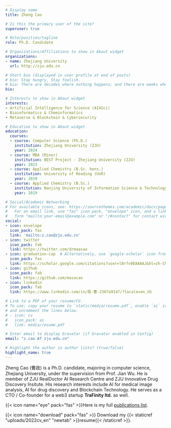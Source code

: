 ```yaml
---
# Display name
title: Zheng Cao

# Is this the primary user of the site?
superuser: true

# Role/position/tagline
role: Ph.D. Candidate

# Organizations/Affiliations to show in About widget
organizations:
- name: Zhejiang University
  url: http://zju.edu.cn

# Short bio (displayed in user profile at end of posts)
# bio: Stay hungry, Stay foolish.
# bio: There are decades where nothing happens; and there are weeks where decades happen.
bio: 

# Interests to show in About widget
interests:
- Artificial Intelligence for Science (AI4Sci)
- Bioinformatics & Cheminformatics
- Metaverse & Blockchain & Cybersecurity

# Education to show in About widget
education:
  courses:
  - course: Computer Science (Ph.D.)
    institution: Zhejiang University (ZJU)
    year: 2024
  - course: MBA (Minor)
    institution: BEST Project - Zhejiang University (ZJU)
    year: 2023
  - course: Applied Chemistry (B.Sc. hons.)
    institution: University of Reading (UoR)
    year: 2019
  - course: Applied Chemistry (B.Sc.)
    institution: Nanjing University of Information Science & Technology (NUIST)
    year: 2019

# Social/Academic Networking
# For available icons, see: https://sourcethemes.com/academic/docs/page-builder/#icons
#   For an email link, use "fas" icon pack, "envelope" icon, and a link in the
#   form "mailto:your-email@example.com" or "/#contact" for contact widget.
social:
- icon: envelope
  icon_pack: fas
  link: 'mailto:z.cao@zju.edu.cn'
- icon: twitter
  icon_pack: fab
  link: https://twitter.com/drmaasaa
- icon: graduation-cap  # Alternatively, use `google-scholar` icon from `ai` icon pack
  icon_pack: fas
  link: https://scholar.google.com/citations?user=lBrfv0EAAAAJ&hl=zh-CN
- icon: github
  icon_pack: fab
  link: https://github.com/masacao
- icon: linkedin
  icon_pack: fab
  link: https://www.linkedin.com/in/政-曹-2367a9147/?locale=en_US

# Link to a PDF of your resume/CV.
# To use: copy your resume to `static/media/resume.pdf`, enable `ai` icons in `params.toml`, 
# and uncomment the lines below.
# - icon: cv
#   icon_pack: ai
#   link: media/resume.pdf

# Enter email to display Gravatar (if Gravatar enabled in Config)
email: "z.cao AT zju.edu.cn"

# Highlight the author in author lists? (true/false)
highlight_name: true
---
```

Zheng Cao (曹政) is a Ph.D. candidate, majoring in computer science, Zhejiang University, under the supervision from Prof. Jian Wu. He is member of ZJU RealDoctor AI Research Centre and ZJU Innovative Drug Discovery Insitute. His research interests include AI for medical image analysis, AI for drug discovery and Blockchain Technology. He serves as a CTO / Co-founder for a web3 startup **TraFinity ltd.** as well. 

{{< icon name="eye" pack="fas" >}}Here is my full [publications list](./publication/).

{{< icon name="download" pack="fas" >}} Download my {{< staticref "uploads/2022cv_en" "newtab" >}}resume{{< /staticref >}}.

<!-- Global site tag (gtag.js) - Google Analytics -->
<script async src="https://www.googletagmanager.com/gtag/js?id=G-7Q0V5Y3KXJ"></script>
<script>
  window.dataLayer = window.dataLayer || [];
  function gtag(){dataLayer.push(arguments);}
  gtag('js', new Date());

  gtag('config', 'G-7Q0V5Y3KXJ');
</script>
